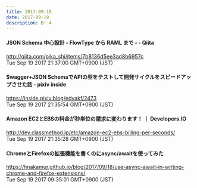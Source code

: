 ```yaml
---
title: 2017-09-19
date: 2017-09-19
description: B! 4
---
```


#### JSON Schema 中心設計 - FlowType から RAML まで - - Qiita
http://qiita.com/pika_shi/items/7b8136d5ee3ad8b6957c<br>
Tue Sep 19 2017 21:37:00 GMT+0900 (JST)<br>


#### Swagger+JSON SchemaでAPIの型をテストして開発サイクルをスピードアップさせた話 - pixiv inside
https://inside.pixiv.blog/edvakf/2473<br>
Tue Sep 19 2017 21:35:54 GMT+0900 (JST)<br>


#### Amazon EC2とEBSの料金が秒単位の請求に変わります！ ｜ Developers.IO
http://dev.classmethod.jp/etc/amazon-ec2-ebs-billing-per-seconds/<br>
Tue Sep 19 2017 21:35:28 GMT+0900 (JST)<br>


#### ChromeとFirefoxの拡張機能を書くのにasync/awaitを使ってみた
https://hnakamur.github.io/blog/2017/09/18/use-async-await-in-writing-chrome-and-firefox-extensions/<br>
Tue Sep 19 2017 09:35:01 GMT+0900 (JST)<br>


